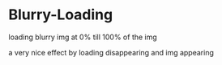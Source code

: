 # Blurry-Loading

loading blurry img at 0% till 100% of the img

a very nice effect by loading disappearing and img appearing
